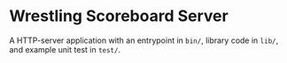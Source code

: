 # Wrestling Scoreboard Server

A HTTP-server application with an entrypoint in `bin/`, library code
in `lib/`, and example unit test in `test/`.

